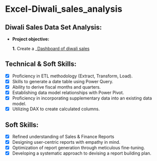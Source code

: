 # Excel-Diwali_sales_analysis


## Diwali Sales Data Set Analysis:


- **Project objective:** 

    **1.** Create a _[Dashboard of diwali sales](https://1drv.ms/x/s!AuM05kpad54ggWMWHxaI_oUfbtEu) 


## Technical & Soft Skills:
- [x]	Proficiency in ETL methodology (Extract, Transform, Load).
- [x]	Skills to generate a date table using Power Query.
- [x]	Ability to derive fiscal months and quarters.
- [x]	Establishing data model relationships with Power Pivot.
- [x]	Proficiency in incorporating supplementary data into an existing data model.
- [x]	Utilizing DAX to create calculated columns.

## Soft Skills:
- [x]	Refined understanding of Sales & Finance Reports
- [x]	Designing user-centric reports with empathy in mind.
- [x]	Optimization of report generation through meticulous fine-tuning.
- [x]	Developing a systematic approach to devising a report building plan.
